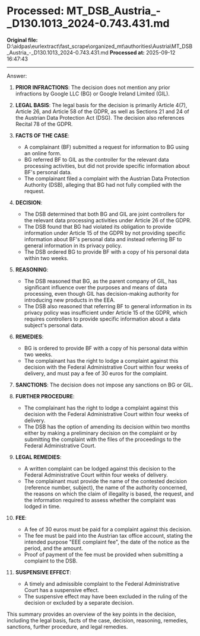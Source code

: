 # Processed: MT_DSB_Austria_-_D130.1013_2024-0.743.431.md

**Original file:** D:\aidpas\eurlextract\fast_scrape\organized_mt\authorities\Austria\MT_DSB_Austria_-_D130.1013_2024-0.743.431.md
**Processed at:** 2025-09-12 16:47:43

---

Answer:

1. **PRIOR INFRACTIONS**: The decision does not mention any prior infractions by Google LLC (BG) or Google Ireland Limited (GIL).

2. **LEGAL BASIS**: The legal basis for the decision is primarily Article 4(7), Article 26, and Article 58 of the GDPR, as well as Sections 21 and 24 of the Austrian Data Protection Act (DSG). The decision also references Recital 78 of the GDPR.

3. **FACTS OF THE CASE**:
   - A complainant (BF) submitted a request for information to BG using an online form.
   - BG referred BF to GIL as the controller for the relevant data processing activities, but did not provide specific information about BF's personal data.
   - The complainant filed a complaint with the Austrian Data Protection Authority (DSB), alleging that BG had not fully complied with the request.

4. **DECISION**:
   - The DSB determined that both BG and GIL are joint controllers for the relevant data processing activities under Article 26 of the GDPR.
   - The DSB found that BG had violated its obligation to provide information under Article 15 of the GDPR by not providing specific information about BF's personal data and instead referring BF to general information in its privacy policy.
   - The DSB ordered BG to provide BF with a copy of his personal data within two weeks.

5. **REASONING**:
   - The DSB reasoned that BG, as the parent company of GIL, has significant influence over the purposes and means of data processing, even though GIL has decision-making authority for introducing new products in the EEA.
   - The DSB also reasoned that referring BF to general information in its privacy policy was insufficient under Article 15 of the GDPR, which requires controllers to provide specific information about a data subject's personal data.

6. **REMEDIES**:
   - BG is ordered to provide BF with a copy of his personal data within two weeks.
   - The complainant has the right to lodge a complaint against this decision with the Federal Administrative Court within four weeks of delivery, and must pay a fee of 30 euros for the complaint.

7. **SANCTIONS**: The decision does not impose any sanctions on BG or GIL.

8. **FURTHER PROCEDURE**:
   - The complainant has the right to lodge a complaint against this decision with the Federal Administrative Court within four weeks of delivery.
   - The DSB has the option of amending its decision within two months either by making a preliminary decision on the complaint or by submitting the complaint with the files of the proceedings to the Federal Administrative Court.

9. **LEGAL REMEDIES**:
   - A written complaint can be lodged against this decision to the Federal Administrative Court within four weeks of delivery.
   - The complainant must provide the name of the contested decision (reference number, subject), the name of the authority concerned, the reasons on which the claim of illegality is based, the request, and the information required to assess whether the complaint was lodged in time.

10. **FEE**:
    - A fee of 30 euros must be paid for a complaint against this decision.
    - The fee must be paid into the Austrian tax office account, stating the intended purpose "EEE complaint fee", the date of the notice as the period, and the amount.
    - Proof of payment of the fee must be provided when submitting a complaint to the DSB.

11. **SUSPENSIVE EFFECT**:
    - A timely and admissible complaint to the Federal Administrative Court has a suspensive effect.
    - The suspensive effect may have been excluded in the ruling of the decision or excluded by a separate decision.

This summary provides an overview of the key points in the decision, including the legal basis, facts of the case, decision, reasoning, remedies, sanctions, further procedure, and legal remedies.